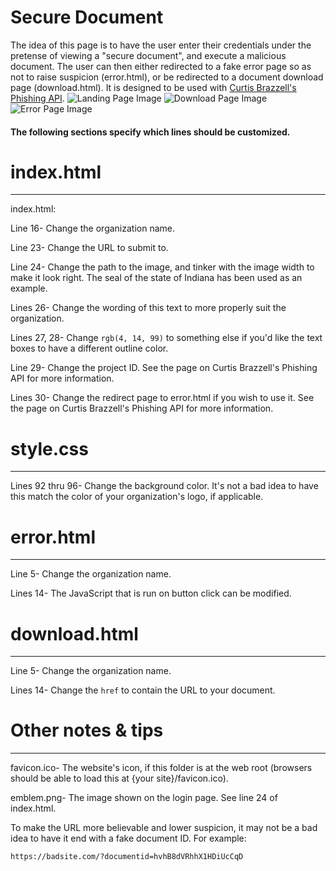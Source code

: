 # Secure Document
The idea of this page is to have the user enter their credentials under the pretense of viewing a "secure document", and execute a malicious document. The user can then either redirected to a fake error page so as not to raise suspicion (error.html), or be redirected to a document download page (download.html).
It is designed to be used with [Curtis Brazzell's Phishing API](https://github.com/curtbraz/Phishing-API). 
![Landing Page Image](https://i.imgur.com/BSZ6YbW.jpg)
![Download Page Image](https://i.imgur.com/XeoH40U.jpg)
![Error Page Image](https://i.imgur.com/1RVAknx.jpg)

#### The following sections specify which lines should be customized. 
# index.html
---
index.html:

Line 16- Change the organization name.

Line 23- Change the URL to submit to. 

Line 24- Change the path to the image, and tinker with the image width to make it look right. The seal of the state of Indiana has been used as an example.

Lines 26- Change the wording of this text to more properly suit the organization.

Lines 27, 28- Change `rgb(4, 14, 99)` to something else if you'd like the text boxes to have a different outline color. 

Line 29- Change the project ID. See the page on Curtis Brazzell's Phishing API for more information. 

Lines 30- Change the redirect page to error.html if you wish to use it. See the page on Curtis Brazzell's Phishing API for more information. 

# style.css
---
Lines 92 thru 96- Change the background color. It's not a bad idea to have this match the color of your organization's logo, if applicable. 
# error.html
---
Line 5- Change the organization name. 

Lines 14- The JavaScript that is run on button click can be modified. 
# download.html
---
Line 5- Change the organization name. 

Lines 14- Change the `href` to contain the URL to your document. 
# Other notes & tips
---
favicon.ico- The website's icon, if this folder is at the web root (browsers should be able to load this at  {your site}/favicon.ico).

emblem.png- The image shown on the login page. See line 24 of index.html.

To make the URL more believable and lower suspicion, it may not be a bad idea to have it end with a fake document ID. For example:

`https://badsite.com/?documentid=hvhB8dVRhhX1HDiUcCqD`
